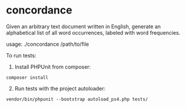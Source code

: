 # concordance
Given an arbitrary text document written in English, generate an alphabetical list of all word occurrences, labeled with word frequencies.

usage: ./concordance /path/to/file

To run tests:

1.  Install PHPUnit from composer:
```
composer install
```
2. Run tests with the project autoloader:
```
vendor/bin/phpunit --bootstrap autoload_ps4.php tests/
```
